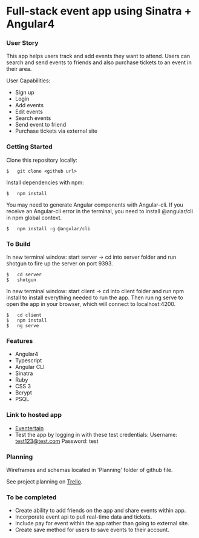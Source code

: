 # Full-stack event app using Sinatra + Angular4

### User Story

This app helps users track and add events they want to attend. Users can search and send events to friends and also purchase tickets to an event in their area.

User Capabilities:

 * Sign up
 * Login
 * Add events
 * Edit events
 * Search events
 * Send event to friend
 * Purchase tickets via external site

 ### Getting Started

Clone this repository locally:

	$ 	git clone <github url>

Install dependencies with npm:

	$ 	npm install
    
You may need to generate Angular components with Angular-cli. If you receive an Angular-cli error in the terminal, you need to install @angular/cli in npm global context.

	$ 	npm install -g @angular/cli

### To Build

In new terminal window: start server -> cd into server folder and run shotgun to fire up the server on port 9393.

	$	cd server
   	$	shotgun

In new terminal window: start client -> cd into client folder and run npm install to install everything needed to run the app. Then run ng serve to open the app in your browser, which will connect to localhost:4200.

	$	cd client
    $	npm install
    $	ng serve


### Features

*	Angular4
*	Typescript
*	Angular CLI
*	Sinatra
*	Ruby
*	CSS 3
*	Bcrypt
*	PSQL

### Link to hosted app

 * [Eventertain](<https://eventertain.herokuapp.com/login>)
 * Test the app by logging in with these test credentials:
 	Username: test123@test.com
 	Password: test

### Planning

Wireframes and schemas located in 'Planning' folder of github file. 

See project planning on [Trello](<https://trello.com/b/tVUp68wt/ga-project-3>).

### To be completed

* Create ability to add friends on the app and share events within app.
* Incorporate event api to pull real-time data and tickets.
* Include pay for event within the app rather than going to external site.
* Create save method for users to save events to their account.






